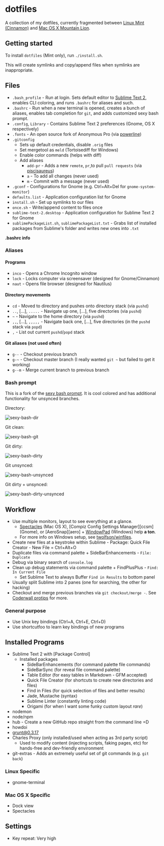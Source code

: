 dotfiles
========

A collection of my dotfiles, currently fragmented between [Linux Mint (Cinnamon)][mint] and [Mac OS X Mountain Lion][osx].

[mint]: http://www.linuxmint.com/
[osx]: http://www.apple.com/osx/

Getting started
---------------
To install `dotfiles` (Mint only), run `./install.sh`.

This will create symlinks and copy/append files when symlinks are inappropriate.

Files
-----

- `.bash_profile` - Run at login. Sets default editor to [Sublime Text 2][subl], enables CLI coloring, and runs `.bashrc` for aliases and such.
- `.bashrc` - Run when a new terminal is opened, creates a bunch of aliases, enables tab completion for `git`, and adds customized sexy bash prompt.
- `.config`, `Library` - Contains Sublime Text 2 preferences (Gnome, OS X respectively)
- `.fonts` - An open source fork of Anonymous Pro (via [powerline][powerline])
- `.gitconfig`
    - Sets up default credentials, disable `.orig` files
    - Set mergetool as `meld` (Tortoisediff for Windows)
    - Enable color commands (helps with diff)
    - Add aliases
        - `add-pr` - Adds a new `remote`, `pr`,to pull `pull requests` (via [piscisaureus][pr-gist])
        - `a` - To add all changes (never used)
        - `m` - Commit with a message (never used)
- `.gconf` - Configurations for Gnome (e.g. Ctrl+Alt+Del for `gnome-system-monitor`)
- `defaults.list` - Application configuration list for Gnome
- `install.sh` - Set up symlinks to our files
- `once.sh` - Write/append content to files once
- `sublime-text-2.desktop` - Application configuration for Sublime Text 2 for Gnome
- `sublimePackageList.sh`, `sublimePackageList.txt` - Grabs list of installed packages from Sublime's folder and writes new ones into `.txt`

[subl]: http://www.sublimetext.com/2
[powerline]: https://github.com/milkbikis/powerline-shell
[pr-gist]: https://gist.github.com/piscisaureus/3342247

**.bashrc info**

### Aliases
#### Programs

- `inco` - Opens a Chrome Incognito window
- `lock` - Locks computer via screensaver (designed for Gnome/Cinnamon)
- `naut` - Opens file browser (designed for Nautilus)

#### Directory movements

- `cd` - Moved to directory and pushes onto directory stack (via `pushd`)
- `..`, [...], `.....` - Navigate up one, [...], five directories (via `pushd`)
- `~` - Navigate to the home directory (via `pushd`)
- `,,`, [...], `,,,,,` - Navigate back one, [...], five directories (in the `pushd` stack via `popd`)
- `,` - List out current `pushd`/`popd` stack

#### Git aliases (not used often)

- `g--` - Checkout previous branch
- `g-~` - Checkout master branch (I really wanted `git ~` but failed to get it working)
- `g--m` - Merge current branch to previous branch

### Bash prompt
This is a fork of the [sexy bash prompt][sexy-bash-prompt]. It is cool colored and has additional functionality for unsynced branches.

[sexy-bash-prompt]: https://gist.github.com/306785/8af2bfe0cce960d0286bf31379d89c69e760b94d

Directory:

![sexy-bash-dir](https://f.cloud.github.com/assets/902488/257895/507260e0-8c7c-11e2-88b2-25e664804341.png)

Git clean:

![sexy-bash-git](https://f.cloud.github.com/assets/902488/257931/fbc83b12-8c7d-11e2-8f99-e31b34611179.png)

Git dirty:

![sexy-bash-dirty](https://f.cloud.github.com/assets/902488/257932/00e49898-8c7e-11e2-91a1-507ff4634c19.png)

Git unsynced:

![sexy-bash-unsynced](https://f.cloud.github.com/assets/902488/257933/0393ab1a-8c7e-11e2-9e78-4f21891809bf.png)

Git dirty + unsynced:

![sexy-bash-dirty-unsynced](https://f.cloud.github.com/assets/902488/257934/0596d284-8c7e-11e2-92a4-8957085172d9.png)


Workflow
--------

- Use multiple monitors, layout to see everything at a glance.
    - [Spectacles][spectacles] (Mac OS X), [Compiz Config Settings Manager][ccsm] (Gnome), or [AeroSnap][aero] + [WindowPad][windowpad] (Windows) help **a ton**.
    - For more info on Windows setup, see [twolfson/winfiles][winfiles].
- Create new files at a keystroke within Sublime - Package: Quick File Creator - New File = Ctrl+Alt+O
- Duplicate files via command palette + SideBarEnhancements - `File: Duplcate`
- Debug via binary search of `console.log`
- Clean up debug statements via command palette + FindPlusPlus - `Find: In Current File`
    - Set Sublime Text to always Buffer `Find in Results` to bottom panel
- Usually split Sublime into 2 panes (one for searching, the other for hacking)
- Checkout and merge previous branches via `git checkout/merge -`. See [Coderwall protips][coderwall-protips] for more.

[spectacles]: http://spectacleapp.com/
[cssm]: http://wiki.compiz.org/CCSM
[aerosnap]: http://windows.microsoft.com/en-us/windows7/arrange-windows-side-by-side-on-the-desktop-using-snap
[windowpad]: http://www.autohotkey.com/board/topic/19990-windowpad-window-moving-tool/
[winfiles]: https://github.com/twolfson/winfiles
[coderwall-protips]: https://coderwall.com/p/u/twolfson

### General purpose

- Use Unix key bindings (Ctrl+A, Ctrl+E, Ctrl+D)
- Use shortcutfoo to learn key bindings of new programs

Installed Programs
------------------

- Sublime Text 2 with [Package Control]
    - Installed packages
      - SideBarEnhancements (for command palette file commands)
      - SideBarSync (for reveal file command palette)
      - Table Editor (for easy tables in Markdown - GFM accepted)
      - Quick File Creator (for shortcuts to create new directories and files)
      - Find in Files (for quick selection of files and better results)
      - Jade, Mustache (syntax)
      - Sublime Linter (constantly linting code)
      - Origami (for when I want some funky custom layout *rare*)
- nodemon
- node/npm
- hub - Create a new GitHub repo straight from the command line =D
- howdoi
- grunt@0.3.17
- Charles Proxy (only installed/used when acting as 3rd party script)
    - Used to modify content (injecting scripts, faking pages, etc) for hands-free and dev-friendly environment
- git-extras - Adds an extremely useful set of git commands (e.g. `git back`)

### Linux Specific

- gnome-terminal

### Mac OS X Specific

- Dock view
- Spectacles

Settings
--------

- Key repeat: Very high
